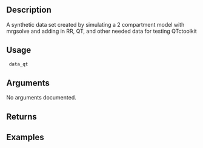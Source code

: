 ## Description

 A synthetic data set created by simulating a 2 compartment model
 with mrgsolve and adding in RR, QT, and other needed data for
 testing QTctoolkit

## Usage
```r
 data_qt

```
## Arguments
No arguments documented.
## Returns

## Examples
```r
```
